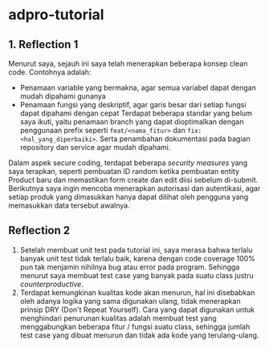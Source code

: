 # adpro-tutorial

## 1. Reflection 1

Menurut saya, sejauh ini saya telah menerapkan beberapa konsep clean code. Contohnya adalah:
- Penamaan variable yang bermakna, agar semua variabel dapat dengan mudah dipahami gunanya
- Penamaan fungsi yang deskriptif, agar garis besar dari setiap fungsi dapat dipahami dengan cepat
Terdapat beberapa standar yang belum saya ikuti, yaitu penamaan branch yang dapat dioptimalkan dengan penggunaan prefix seperti `feat/<nama_fitur>` dan `fix:<hal_yang_diperbaiki>`. Serta penambahan dokumentasi pada bagian repository dan service agar mudah dipahami.

Dalam aspek secure coding, terdapat beberapa *security measures* yang saya terapkan, seperti pembuatan ID random ketika pembuatan entity Product baru dan memastikan form create dan edit diisi sebelum di-submit. Berikutnya saya ingin mencoba menerapkan autorisasi dan autentikasi, agar setiap produk yang dimasukkan hanya dapat dilihat oleh pengguna yang memasukkan data tersebut awalnya.

## Reflection 2

1. Setelah membuat unit test pada tutorial ini, saya merasa bahwa terlalu banyak unit test tidak terlalu baik, karena dengan code coverage 100% pun tak menjamin nihilnya bug atau error pada program. Sehingga menurut saya membuat test case yang banyak pada suatu class justru *counterproductive*.
2. Terdapat kemungkinan kualitas kode akan menurun, hal ini disebabkan oleh adanya logika yang sama digunakan ulang, tidak menerapkan prinsip DRY (Don't Repeat Yourself). Cara yang dapat digunakan untuk menghindari penurunan kualitas adalah membuat test yang menggabungkan beberapa fitur / fungsi suatu class, sehingga jumlah test case yang dibuat menurun dan tidak ada kode yang terulang-ulang.
